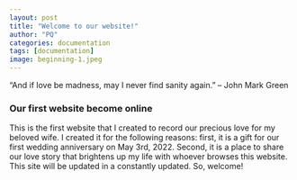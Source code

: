 ```yaml
---
layout: post
title: "Welcome to our website!"
author: "PQ"
categories: documentation
tags: [documentation]
image: beginning-1.jpeg
---
```


“And if love be madness, may I never find sanity again.” – John Mark Green

### Our first website become online

This is the first website that I created to record our precious love for my beloved wife. I created it for the following reasons: first, it is a gift for our first wedding anniversary on May 3rd, 2022. Second, it is a place to share our love story that brightens up my life with whoever browses this website. This site will be updated in a constantly updated. So, welcome!